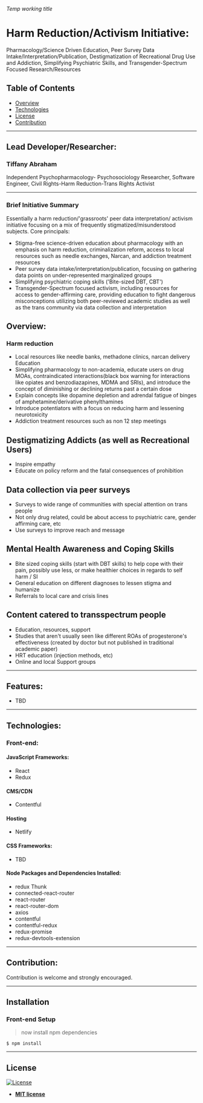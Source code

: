 


  *Temp working title*

# Harm Reduction/Activism Initiative:  
Pharmacology/Science Driven Education, Peer Survey Data Intake/Interpretation/Publication, Destigmatization of Recreational Drug Use and Addiction, Simplifying Psychiatric Skills, and Transgender-Spectrum Focused Research/Resources



## Table of Contents

- [Overview](#overview)
- [Technologies](#technologies)
- [License](#license)
- [Contribution](#contribution)

---
## Lead Developer/Researcher:
### Tiffany Abraham 
Independent Psychopharmacology- Psychosociology Researcher,
Software Engineer, 
Civil Rights-Harm Reduction-Trans Rights Activist

---
### Brief Initiative Summary
Essentially a harm reduction/'grassroots' peer data interpretation/ activism initiative focusing on a mix of frequently stigmatized/misunderstood subjects. Core principals:
* Stigma-free science-driven education about pharmacology with an emphasis on harm reduction, criminalization reform, access to local resources such as needle exchanges, Narcan, and addiction treatment resources
* Peer survey data intake/interpretation/publication, focusing on gathering data points on under-represented marginalized groups
* Simplifying psychiatric coping skills ('Bite-sized DBT, CBT')
* Transgender-Spectrum focused activism, including resources for access to gender-affirming care, providing education to fight dangerous misconceptions utilizing both peer-reviewed academic studies as well as the trans community via data collection and interpretation

## Overview: 
### Harm reduction
* Local resources like needle banks, methadone clinics, narcan delivery
Education
* Simplifying pharmacology to non-academia,  educate users on drug MOAs, contraindicated interactions(black box warning for interactions like opiates and benzodiazapines, MDMA and SRIs), and introduce the concept of diminishing or declining returns past a certain dose
* Explain concepts like dopamine depletion and adrendal fatigue of binges of amphetamine/derivative phenylthamines
* Introduce potentiators with a focus on reducing harm and lessening neurotoxicity 
* Addiction treatment resources such as non 12 step meetings  

## Destigmatizing Addicts (as well as Recreational Users)
* Inspire empathy
* Educate on policy reform and the fatal consequences of prohibition

## Data collection via peer surveys 
* Surveys to wide range of communities with special attention on trans people
* Not only drug related, could be about access to  psychiatric care, gender affirming care, etc
* Use surveys to improve reach and message

## Mental Health Awareness and Coping Skills 
* Bite sized coping skills (start with DBT skills) to help cope with their pain, possibly use less, or make healthier choices in regards to self harm / SI
* General education on different diagnoses to lessen stigma and humanize
* Referrals to local care and crisis lines

## Content catered to transspectrum people 
* Education, resources, support
* Studies that aren't usually seen like different ROAs of progesterone's effectiveness  (created by doctor but not published in traditional academic paper)
* HRT education (injection methods, etc)
* Online and local Support groups


---


## Features:
* TBD

---



## Technologies: 
### Front-end:
#### JavaScript Frameworks:
* React
* Redux
#### CMS/CDN
* Contentful
#### Hosting
* Netlify
#### CSS Frameworks:
* TBD
#### Node Packages and Dependencies Installed:
* redux Thunk
* connected-react-router
* react-router
* react-router-dom
* axios
* contentful
* contentful-redux
* redux-promise
* redux-devtools-extension
---


## Contribution: 

Contribution is welcome and strongly encouraged.


---

## Installation


### Front-end Setup

> now install npm dependencies

```shell
$ npm install
```


---


## License

[![License](http://img.shields.io/:license-mit-blue.svg?style=flat-square)](http://badges.mit-license.org)

- **[MIT license](http://opensource.org/licenses/mit-license.php)**


